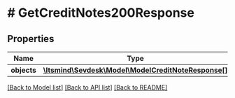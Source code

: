 # # GetCreditNotes200Response

## Properties

Name | Type | Description | Notes
------------ | ------------- | ------------- | -------------
**objects** | [**\Itsmind\Sevdesk\Model\ModelCreditNoteResponse[]**](ModelCreditNoteResponse.md) |  | [optional]

[[Back to Model list]](../../README.md#models) [[Back to API list]](../../README.md#endpoints) [[Back to README]](../../README.md)
